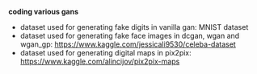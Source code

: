 **coding various gans**  
- dataset used for generating fake digits in vanilla gan: MNIST dataset
- dataset used for generating fake face images in dcgan, wgan and wgan_gp: https://www.kaggle.com/jessicali9530/celeba-dataset
- dataset used for generating digital maps in pix2pix: https://www.kaggle.com/alincijov/pix2pix-maps
